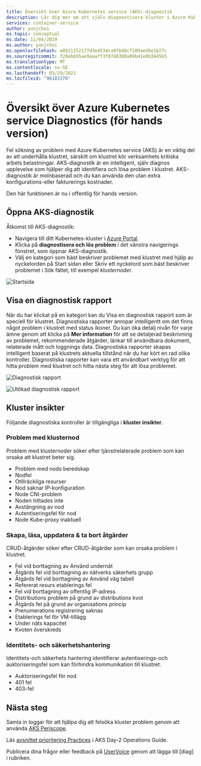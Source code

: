 ```yaml
---
title: Översikt över Azure Kubernetes service (AKS)-diagnostik
description: Lär dig mer om att själv diagnostisera kluster i Azure Kubernetes-tjänsten.
services: container-service
author: yunjchoi
ms.topic: conceptual
ms.date: 11/04/2019
ms.author: yunjchoi
ms.openlocfilehash: e8921152177d3e4534ca9fb48cf209aed6e1b27c
ms.sourcegitcommit: f28ebb95ae9aaaff3f87d8388a09b41e0b3445b5
ms.translationtype: MT
ms.contentlocale: sv-SE
ms.lasthandoff: 03/29/2021
ms.locfileid: "96183370"
---
```

# <a name="azure-kubernetes-service-diagnostics-preview-overview"></a>Översikt över Azure Kubernetes service Diagnostics (för hands version)

Fel sökning av problem med Azure Kubernetes service (AKS) är en viktig del av att underhålla klustret, särskilt om klustret kör verksamhets kritiska arbets belastningar. AKS-diagnostik är en intelligent, själv diagnos upplevelse som hjälper dig att identifiera och lösa problem i klustret. AKS-diagnostik är molnbaserad och du kan använda den utan extra konfigurations-eller fakturerings kostnader.

Den här funktionen är nu i offentlig för hands version.

## <a name="open-aks-diagnostics"></a>Öppna AKS-diagnostik

Åtkomst till AKS-diagnostik:

- Navigera till ditt Kubernetes-kluster i [Azure Portal](https://portal.azure.com).
- Klicka på **diagnostisera och lös problem** i det vänstra navigerings fönstret, som öppnar AKS-diagnostik.
- Välj en kategori som bäst beskriver problemet med klustret med hjälp av nyckelorden på Start sidan eller Skriv ett nyckelord som bäst beskriver problemet i Sök fältet, till exempel _klusternoder_.

![Startsida](./media/concepts-diagnostics/aks-diagnostics-homepage.png)

## <a name="view-a-diagnostic-report"></a>Visa en diagnostisk rapport

När du har klickat på en kategori kan du Visa en diagnostisk rapport som är speciell för klustret. Diagnostiska rapporter anropar intelligentt om det finns något problem i klustret med status ikoner. Du kan öka detalj nivån för varje ämne genom att klicka på **Mer information** för att se detaljerad beskrivning av problemet, rekommenderade åtgärder, länkar till användbara dokument, relaterade mått och loggnings data. Diagnostiska rapporter skapas intelligent baserat på klustrets aktuella tillstånd när du har kört en rad olika kontroller. Diagnostiska rapporter kan vara ett användbart verktyg för att hitta problem med klustret och hitta nästa steg för att lösa problemet.

![Diagnostisk rapport](./media/concepts-diagnostics/diagnostic-report.png)

![Utökad diagnostisk rapport](./media/concepts-diagnostics/node-issues.png)

## <a name="cluster-insights"></a>Kluster insikter

Följande diagnostiska kontroller är tillgängliga i **kluster insikter**.

### <a name="cluster-node-issues"></a>Problem med klusternod

Problem med klusternoder söker efter tjänstrelaterade problem som kan orsaka att klustret beter sig.

- Problem med nods beredskap
- Nodfel
- Otillräckliga resurser
- Nod saknar IP-konfiguration
- Node CNI-problem
- Noden hittades inte
- Avstängning av nod
- Autentiseringsfel för nod
- Node Kube-proxy inaktuell

### <a name="create-read-update--delete-operations"></a>Skapa, läsa, uppdatera & ta bort åtgärder

CRUD-åtgärder söker efter CRUD-åtgärder som kan orsaka problem i klustret.

- Fel vid borttagning av Använd undernät
- Åtgärds fel vid borttagning av nätverks säkerhets grupp
- Åtgärds fel vid borttagning av Använd väg tabell
- Refererat resurs etablerings fel
- Fel vid borttagning av offentlig IP-adress
- Distributions problem på grund av distributions kvot
- Åtgärds fel på grund av organisations princip
- Prenumerations registrering saknas
- Etablerings fel för VM-tillägg
- Under näts kapacitet
- Kvoten överskreds

### <a name="identity-and-security-management"></a>Identitets- och säkerhetshantering

Identitets-och säkerhets hantering identifierar autentiserings-och auktoriseringsfel som kan förhindra kommunikation till klustret.

- Auktoriseringsfel för nod
- 401 fel
- 403-fel

## <a name="next-steps"></a>Nästa steg

Samla in loggar för att hjälpa dig att felsöka kluster problem genom att använda [AKS Periscope](https://aka.ms/aksperiscope).

Läs [avsnittet prioritering Practices](/azure/architecture/operator-guides/aks/aks-triage-practices) i AKS Day-2 Operations Guide.

Publicera dina frågor eller feedback på [UserVoice](https://feedback.azure.com/forums/914020-azure-kubernetes-service-aks) genom att lägga till [diag] i rubriken.